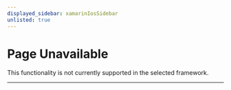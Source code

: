 ```yaml
---
displayed_sidebar: xamarinIosSidebar
unlisted: true
---
```


# Page Unavailable

This functionality is not currently supported in the selected framework.

---
